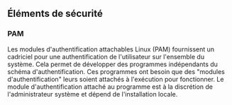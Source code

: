 ## Éléments de sécurité

### PAM

Les modules d'authentification attachables Linux (PAM) fournissent un cadriciel pour une
authentification de l'utilisateur sur l'ensemble du système. Cela permet de développer des
programmes indépendants du schéma d'authentification. Ces programmes ont besoin que des "modules
d'authentification" leurs soient attachés à l'exécution pour fonctionner. Le module
d'authentification attaché au programme est à la discrétion de l'administrateur système et dépend de
l'installation locale.
